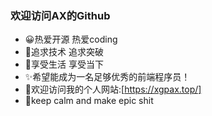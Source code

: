 ### 欢迎访问AX的Github
- 😀热爱开源 热爱coding
- 🤪追求技术 追求突破
- 💬享受生活 享受当下
- ✨希望能成为一名足够优秀的前端程序员！
- 🚀欢迎访问我的个人网站:[https://xgpax.top/]
- 🧐keep calm and make epic shit 
<!--
**WHUT-XGP/WHUT-XGP** is a ✨ _special_ ✨ repository because its `README.md` (this file) appears on your GitHub profile.

Here are some ideas to get you started:

- 🔭 I’m currently working on ...
- 🌱 I’m currently learning ...
- 👯 I’m looking to collaborate on ...
- 🤔 I’m looking for help with ...
- 💬 Ask me about ...
- 📫 How to reach me: ...
- 😄 Pronouns: ...
- ⚡ Fun fact: ...
-->
